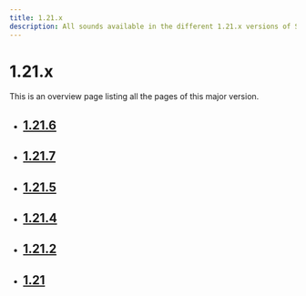 ```yaml
---
title: 1.21.x
description: All sounds available in the different 1.21.x versions of Spigot.
---
```


# 1.21.x

This is an overview page listing all the pages of this major version.

<div class="grid cards" markdown>

- ## [1.21.6](1.21.6.md)
- ## [1.21.7](1.21.7.md)
- ## [1.21.5](1.21.5.md)
- ## [1.21.4](1.21.4.md)
- ## [1.21.2](1.21.2.md)
- ## [1.21](1.21.md)

</div>